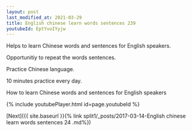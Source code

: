 ```yaml
---
layout: post
last_modified_at: 2021-03-29
title: English chinese learn words sentences 239 
youtubeId: EptYvoIYyjw
---
```

 
 
Helps to learn Chinese words and sentences for English speakers.

Opportunitiy to repeat the words sentences. 

Practice Chinese language. 
 
10 minutes practice every day. 
 
How to learn Chinese words and sentences for English speakers 
 
{% include youtubePlayer.html id=page.youtubeId %}
 
 
[Next]({{ site.baseurl }}{% link  split1/_posts/2017-03-14-English chinese learn words sentences 24 .md%})
 
